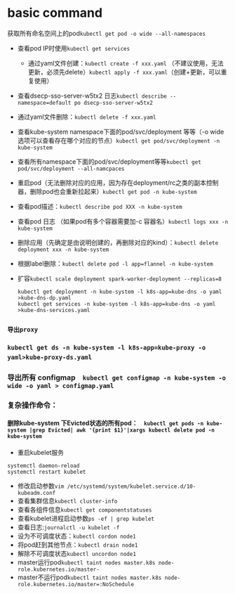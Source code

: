 # basic command



获取所有命名空间上的pod`kubectl get pod -o wide --all-namespaces`

* 查看pod IP时使用`kubectl get services`
  * 通过yaml文件创建：`kubectl create -f xxx.yaml` （不建议使用，无法更新，必须先delete）`kubectl apply -f xxx.yaml`（创建+更新，可以重复使用）
* 查看dsecp-sso-server-w5tx2 日志`kubectl describe --namespace=default po dsecp-sso-server-w5tx2`
* 通过yaml文件删除：`kubectl delete -f xxx.yaml`
* 查看kube-system namespace下面的pod/svc/deployment 等等（-o wide 选项可以查看存在哪个对应的节点）`kubectl get pod/svc/deployment -n kube-system`
* 查看所有namespace下面的pod/svc/deployment等等`kubectl get pod/svc/deployment --all-namcpaces`
* 重启pod（无法删除对应的应用，因为存在deployment/rc之类的副本控制器，删除pod也会重新拉起来）`kubectl get pod -n kube-system`
* 查看pod描述：`kubectl describe pod XXX -n kube-system`
* 查看pod 日志 （如果pod有多个容器需要加-c 容器名）`kubectl logs xxx -n kube-system`
* 删除应用（先确定是由说明创建的，再删除对应的kind）：`kubectl delete deployment xxx -n kube-system`
* 根据label删除：`kubectl delete pod -l app=flannel -n kube-system`
* 扩容`kubectl scale deployment spark-worker-deployment --replicas=8`

  ```text
  kubectl get deployment -n kube-system -l k8s-app=kube-dns -o yaml >kube-dns-dp.yaml
  kubectl get services -n kube-system -l k8s-app=kube-dns -o yaml >kube-dns-services.yaml
  ```

### `导出proxy`　

### `kubectl get ds -n kube-system -l k8s-app=kube-proxy -o yaml>kube-proxy-ds.yaml`　

### 导出所有 configmap　`kubectl get configmap -n kube-system -o wide -o yaml > configmap.yaml`

### 复杂操作命令：

#### 删除kube-system 下Evicted状态的所有pod：　`kubectl get pods -n kube-system |grep Evicted| awk '{print $1}'|xargs kubectl delete pod -n kube-system`

* 重启kubelet服务

```text
systemctl daemon-reload
systemctl restart kubelet
```

* 修改启动参数`vim /etc/systemd/system/kubelet.service.d/10-kubeadm.conf`
* 查看集群信息`kubectl cluster-info`
* 查看各组件信息`kubectl get componentstatuses`
* 查看kubelet进程启动参数`ps -ef | grep kubelet`
* 查看日志:`journalctl -u kubelet -f`
* 设为不可调度状态：`kubectl cordon node1`
* 将pod赶到其他节点：`kubectl drain node1`
* 解除不可调度状态`kubectl uncordon node1`
* master运行pod`kubectl taint nodes master.k8s node-role.kubernetes.io/master-`
* master不运行pod`kubectl taint nodes master.k8s node-role.kubernetes.io/master=:NoSchedule`

